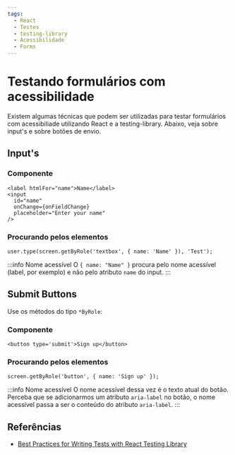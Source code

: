 ```yaml
---
tags:
  - React
  - Testes
  - testing-library
  - Acessibilidade
  - Forms
---
```


# Testando formulários com acessibilidade

Existem algumas técnicas que podem ser utilizadas para testar formulários com acessibiliade utilizando React e a testing-library. Abaixo, veja sobre input's e sobre botões de envio.

## Input's

### Componente

```tsx
<label htmlFor="name">Name</label>
<input
  id="name"
  onChange={onFieldChange}
  placeholder="Enter your name"
/>
```

### Procurando pelos elementos

```tsx
user.type(screen.getByRole('textbox', { name: 'Name' }), 'Test');
```

:::info Nome acessível
O `{ name: "Name" }` procura pelo nome acessível (label, por exemplo) e não pelo atributo `name` do input.
:::

## Submit Buttons

Use os métodos do tipo `*ByRole`:

### Componente

```tsx
<button type='submit'>Sign up</button>
```

### Procurando pelos elementos

```tsx
screen.getByRole('button', { name: 'Sign up' });
```

:::info Nome acessível
O nome acessível dessa vez é o texto atual do botão. Perceba que se adicionarmos um atributo `aria-label` no botão, o nome acessível passa a ser o conteúdo do atributo `aria-label`.
:::

## Referências

- [Best Practices for Writing Tests with React Testing Library](https://claritydev.net/blog/improving-react-testing-library-tests)
